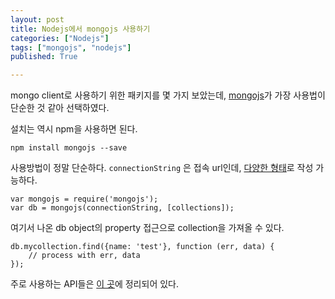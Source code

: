```yaml
---
layout: post
title: Nodejs에서 mongojs 사용하기
categories: ["Nodejs"]
tags: ["mongojs", "nodejs"]
published: True

---
```


mongo client로 사용하기 위한 패키지를 몇 가지 보았는데, [mongojs](https://github.com/mafintosh/mongojs)가 가장 사용법이 단순한 것 같아 선택하였다.

설치는 역시 npm을 사용하면 된다.


	npm install mongojs --save


사용방법이 정말 단순하다. `connectionString` 은 접속 url인데, [다양한 형태](http://docs.mongodb.org/manual/reference/connection-string/)로 작성 가능하다.


	var mongojs = require('mongojs');
	var db = mongojs(connectionString, [collections]);




여기서 나온 db object의 property 접근으로 collection을 가져올 수 있다.


	db.mycollection.find({name: 'test'}, function (err, data) {
		// process with err, data
	});


주로 사용하는 API들은 [이 곳](https://github.com/mafintosh/mongojs#api)에 정리되어 있다.

